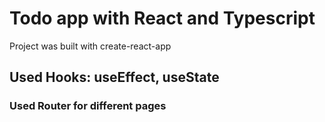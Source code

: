 # Todo app with React and Typescript

Project was built with create-react-app

## Used Hooks: useEffect, useState
### Used Router for different pages
